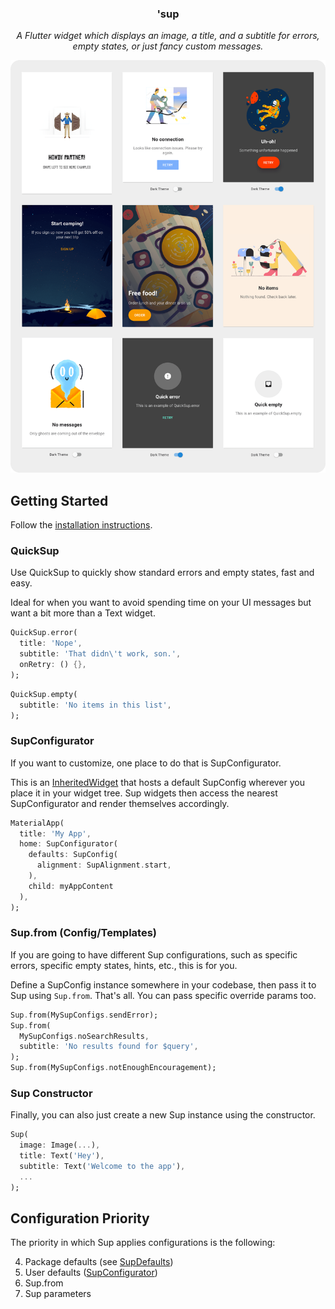 <h3><p align="center">'sup</p></h3>

<p align="center"><i>A Flutter widget which displays an image, a title, and a subtitle for errors, empty states, or just fancy custom messages.</i></p>

![](graphics/screenshots/readme.png)

## Getting Started

Follow the [installation instructions](https://pub.dev/packages/sup#-installing-tab-).

### QuickSup

Use QuickSup to quickly show standard errors
and empty states, fast and easy.

Ideal for when you want to avoid spending time on your UI messages
but want a bit more than a Text widget.

```dart
QuickSup.error(
  title: 'Nope',
  subtitle: 'That didn\'t work, son.',
  onRetry: () {},
);
```

```dart
QuickSup.empty(
  subtitle: 'No items in this list',
);
```

### SupConfigurator

If you want to customize, one place to do that is SupConfigurator.

This is an [InheritedWidget](https://www.youtube.com/watch?v=1t-8rBCGBYw) that hosts a default SupConfig wherever
you place it in your widget tree. Sup widgets then access the nearest
SupConfigurator and render themselves accordingly.

```dart
MaterialApp(
  title: 'My App',
  home: SupConfigurator(
    defaults: SupConfig(
      alignment: SupAlignment.start,
    ),
    child: myAppContent
  ),
);
```

### Sup.from (Config/Templates)

If you are going to have different Sup configurations, such as
specific errors, specific empty states, hints, etc., this is for you.

Define a SupConfig instance somewhere in your codebase, then pass
it to Sup using `Sup.from`. That's all. You can pass specific
override params too.

```dart
Sup.from(MySupConfigs.sendError);
Sup.from(
  MySupConfigs.noSearchResults,
  subtitle: 'No results found for $query',
);
Sup.from(MySupConfigs.notEnoughEncouragement);
```

### Sup Constructor

Finally, you can also just create a new Sup instance using the constructor.

```dart
Sup(
  image: Image(...),
  title: Text('Hey'),
  subtitle: Text('Welcome to the app'),
  ...
);
```

## Configuration Priority

The priority in which Sup applies configurations is the following:

4. Package defaults (see [SupDefaults](lib/sup_defaults.dart))
5. User defaults ([SupConfigurator](lib/sup_configurator.dart))
6. Sup.from
7. Sup parameters